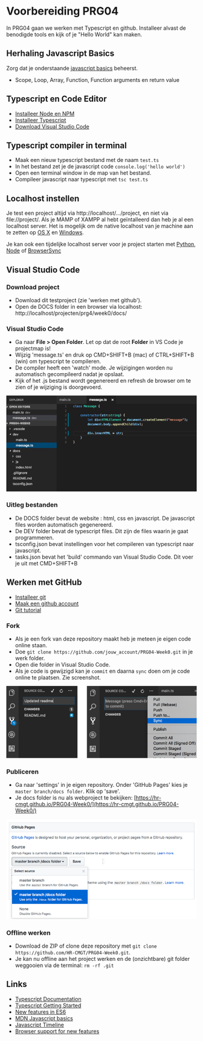 # Voorbereiding PRG04

In PRG04 gaan we werken met Typescript en github. Installeer alvast de benodigde tools en kijk of je "Hello World" kan maken.

## Herhaling Javascript Basics
Zorg dat je onderstaande [javascript basics](https://developer.mozilla.org/en-US/docs/Learn/Getting_started_with_the_web/JavaScript_basics) beheerst.
- Scope, Loop, Array, Function, Function arguments en return value

## Typescript en Code Editor
- [Installeer Node en NPM](https://nodejs.org/en/)
- [Installeer Typescript](https://www.typescriptlang.org)
- [Download Visual Studio Code](https://code.visualstudio.com)

## Typescript compiler in terminal
- Maak een nieuw typescript bestand met de naam `test.ts`
- In het bestand zet je de javascript code `console.log('hello world')`
- Open een terminal window in de map van het bestand.
- Compileer javascript naar typescript met `tsc test.ts`

## Localhost instellen
Je test een project altijd via http://localhost/.../project, en niet via file://project/. Als je MAMP of XAMPP al hebt geïntalleerd dan heb je al een localhost server. Het is mogelijk om de native localhost van je machine aan te zetten op [OS X](https://coolestguidesontheplanet.com/get-apache-mysql-php-and-phpmyadmin-working-on-macos-sierra/) en [Windows](https://msdn.microsoft.com/en-us/library/ms181052(v=vs.80).aspx). 

Je kan ook een tijdelijke localhost server voor je project starten met [Python](http://www.pythonforbeginners.com/modules-in-python/how-to-use-simplehttpserver/), [Node](https://www.npmjs.com/package/http-server) of [BrowserSync](https://www.browsersync.io)

## Visual Studio Code

### Download project
- Download dit testproject (zie 'werken met github').
- Open de DOCS folder in een browser via localhost: http://localhost/projecten/prg4/week0/docs/

### Visual Studio Code
- Ga naar **File > Open Folder**. Let op dat de root **Folder** in VS Code je projectmap is! 
- Wijzig 'message.ts' en druk op CMD+SHIFT+B (mac) of CTRL+SHIFT+B (win) om typescript te compileren. 
- De compiler heeft een 'watch' mode. Je wijzigingen worden nu automatisch gecompileerd nadat je opslaat.
- Kijk of het .js bestand wordt gegenereerd en refresh de browser om te zien of je wijziging is doorgevoerd.

![Editor](editor.png?raw=true "Editor")

### Uitleg bestanden
- De DOCS folder bevat de website : html, css en javascript. De javascript files worden automatisch gegenereerd.
- De DEV folder bevat de typescript files. Dit zijn de files waarin je gaat programmeren.
- tsconfig.json bevat instellingen voor het compileren van typescript naar javascript.
- tasks.json bevat het 'build' commando van Visual Studio Code. Dit voer je uit met CMD+SHIFT+B

## Werken met GitHub
- [Installeer git](https://git-scm.com/book/en/v2/Getting-Started-Installing-Git)
- [Maak een github account](https://www.github.com)
- [Git tutorial](https://try.github.io/)

### Fork
- Als je een fork van deze repository maakt heb je meteen je eigen code online staan. 
- Doe `git clone https://github.com/jouw_account/PRG04-Week0.git` in je werk folder.
- Open die folder in Visual Studio Code.
- Als je code is gewijzigd kan je `commit` en daarna `sync` doen om je code online te plaatsen. Zie screenshot.

![Sync](sync.png?raw=true "Sync")

### Publiceren
- Ga naar 'settings' in je eigen repository. Onder 'GitHub Pages' kies je `master branch/docs folder`. Klik op 'save'.
- Je docs folder is nu als webproject te bekijken: [https://hr-cmgt.github.io/PRG04-Week0/](https://hr-cmgt.github.io/PRG04-Week0/)

![Pages](pages.png?raw=true "Pages")

### Offline werken
- Download de ZIP of clone deze repository met `git clone https://github.com/HR-CMGT/PRG04-Week0.git`. 
- Je kan nu offline aan het project werken en de (onzichtbare) git folder weggooien via de terminal: `rm -rf .git`

## Links
- [Typescript Documentation](https://www.typescriptlang.org)
- [Typescript Getting Started](https://basarat.gitbooks.io/typescript/content/docs/getting-started.html)
- [New features in ES6](http://es6-features.org)
- [MDN Javascript basics](https://developer.mozilla.org/en-US/docs/Learn/Getting_started_with_the_web/JavaScript_basics)
- [Javascript Timeline](https://en.wikipedia.org/wiki/ECMAScript)
- [Browser support for new features](http://caniuse.com)
